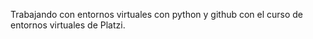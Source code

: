 Trabajando con entornos virtuales con python y github con el curso de entornos virtuales de Platzi.
